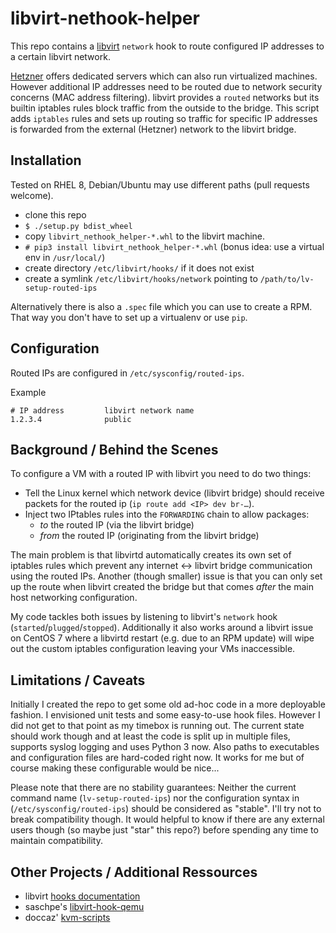 # libvirt-nethook-helper

This repo contains a [libvirt](https://libvirt.org/) `network` hook to route configured IP addresses to a certain libvirt network.

[Hetzner](https://www.hetzner.de) offers dedicated servers which can also run virtualized machines. However additional IP addresses need to be routed due to network security concerns (MAC address filtering). libvirt provides a `routed` networks but its builtin iptables rules block traffic from the outside to the bridge. This script adds `iptables` rules and sets up routing so traffic for specific IP addresses is forwarded from the external (Hetzner) network to the libvirt bridge.

## Installation

Tested on RHEL 8, Debian/Ubuntu may use different paths (pull requests welcome).

- clone this repo
- `$ ./setup.py bdist_wheel`
- copy `libvirt_nethook_helper-*.whl` to the libvirt machine.
- `# pip3 install libvirt_nethook_helper-*.whl` (bonus idea: use a virtual env in `/usr/local/`)
- create directory `/etc/libvirt/hooks/` if it does not exist
- create a symlink `/etc/libvirt/hooks/network` pointing to `/path/to/lv-setup-routed-ips`

Alternatively there is also a `.spec` file which you can use to create a RPM. That way you don't have to set up a virtualenv or use `pip`.


## Configuration

Routed IPs are configured in `/etc/sysconfig/routed-ips`.

Example

    # IP address         libvirt network name
    1.2.3.4              public


## Background / Behind the Scenes

To configure a VM with a routed IP with libvirt you need to do two things:

- Tell the Linux kernel which network device (libvirt bridge) should receive packets for the routed ip (`ip route add <IP> dev br-…`).
- Inject two IPtables rules into the `FORWARDING` chain to allow packages:
    - *to* the routed IP (via the libvirt bridge)
    - *from* the routed IP (originating from the libvirt bridge)

The main problem is that libvirtd automatically creates its own set of iptables rules which prevent any internet <-> libvirt bridge communication using the routed IPs. Another (though smaller) issue is that you can only set up the route when libvirt created the bridge but that comes *after* the main host networking configuration.

My code tackles both issues by listening to libvirt's `network` hook (`started`/`plugged`/`stopped`). Additionally it also works around a libvirt issue on CentOS 7 where a libvirtd restart (e.g. due to an RPM update) will wipe out the custom iptables configuration leaving your VMs inaccessible.


## Limitations / Caveats

Initially I created the repo to get some old ad-hoc code in a more deployable fashion. I envisioned unit tests and some easy-to-use hook files. However I did not get to that point as my timebox is running out. The current state should work though and at least the code is split up in multiple files, supports syslog logging and uses Python 3 now. Also paths to executables and configuration files are hard-coded right now. It works for me but of course making these configurable would be nice...

Please note that there are no stability guarantees: Neither the current command name (`lv-setup-routed-ips`) nor the configuration syntax in (`/etc/sysconfig/routed-ips`) should be considered as "stable". I'll try not to break compatibility though. It would helpful to know if there are any external users though (so maybe just "star" this repo?) before spending any time to maintain compatibility.


## Other Projects / Additional Ressources

* libvirt [hooks documentation](https://libvirt.org/hooks.html)
* saschpe's [libvirt-hook-qemu](https://github.com/saschpe/libvirt-hook-qemu)
* doccaz' [kvm-scripts](https://github.com/doccaz/kvm-scripts)


